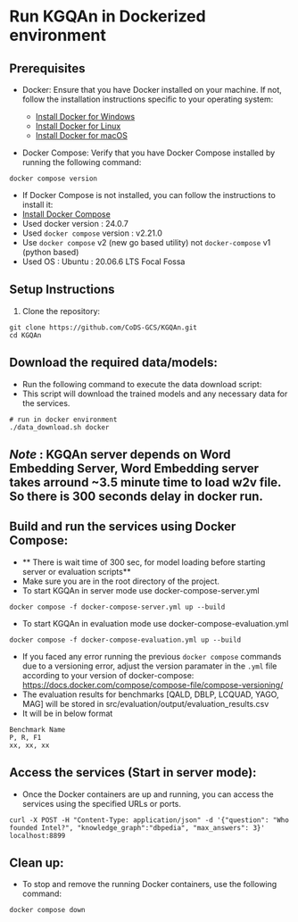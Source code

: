 # Run KGQAn in Dockerized environment

## Prerequisites
- Docker: Ensure that you have Docker installed on your machine. If not, follow the installation instructions specific to your operating system:
  - [Install Docker for Windows](https://docs.docker.com/desktop/windows/install/)
  - [Install Docker for Linux](https://docs.docker.com/engine/install/)
  - [Install Docker for macOS](https://docs.docker.com/desktop/mac/install/)

- Docker Compose: Verify that you have Docker Compose installed by running the following command:

```shell
docker compose version
```
- If Docker Compose is not installed, you can follow the instructions to install it:
 - [Install Docker Compose](https://docs.docker.com/compose/install/)
 - Used docker version : 24.0.7
 - Used `docker compose` version : v2.21.0
 - Use `docker compose` v2 (new go based utility) not `docker-compose` v1 (python based)
 - Used OS : Ubuntu : 20.06.6 LTS Focal Fossa


## Setup Instructions
1. Clone the repository:
```shell
git clone https://github.com/CoDS-GCS/KGQAn.git
cd KGQAn
```

## Download the required data/models:
- Run the following command to execute the data download script:
- This script will download the trained models and any necessary data for the services.
```shell
# run in docker environment
./data_download.sh docker
```

## *Note* : KGQAn server depends on Word Embedding Server, Word Embedding server takes arround ~3.5 minute time to load w2v file. So there is 300 seconds delay in docker run.

## Build and run the services using Docker Compose:
- ** There is wait time of 300 sec, for model loading before starting server or evaluation scripts**
- Make sure you are in the root directory of the project.
- To start KGQAn in server mode use docker-compose-server.yml
```shell
docker compose -f docker-compose-server.yml up --build
```

- To start KGQAn in evaluation mode use docker-compose-evaluation.yml
```shell
docker compose -f docker-compose-evaluation.yml up --build
```
- If you faced any error running the previous `docker compose` commands due to a versioning error, adjust the version paramater in the `.yml` file according to your version of docker-compose: https://docs.docker.com/compose/compose-file/compose-versioning/ 
- The evaluation results for benchmarks [QALD, DBLP, LCQUAD, YAGO, MAG] will be stored in src/evaluation/output/evaluation_results.csv
- It will be in below format
```csv
Benchmark Name
P, R, F1
xx, xx, xx
```

## Access the services (Start in server mode):
- Once the Docker containers are up and running, you can access the services using the specified URLs or ports.
```shell
curl -X POST -H "Content-Type: application/json" -d '{"question": "Who founded Intel?", "knowledge_graph":"dbpedia", "max_answers": 3}' localhost:8899
```

## Clean up:
- To stop and remove the running Docker containers, use the following command:
```shell
docker compose down
```
